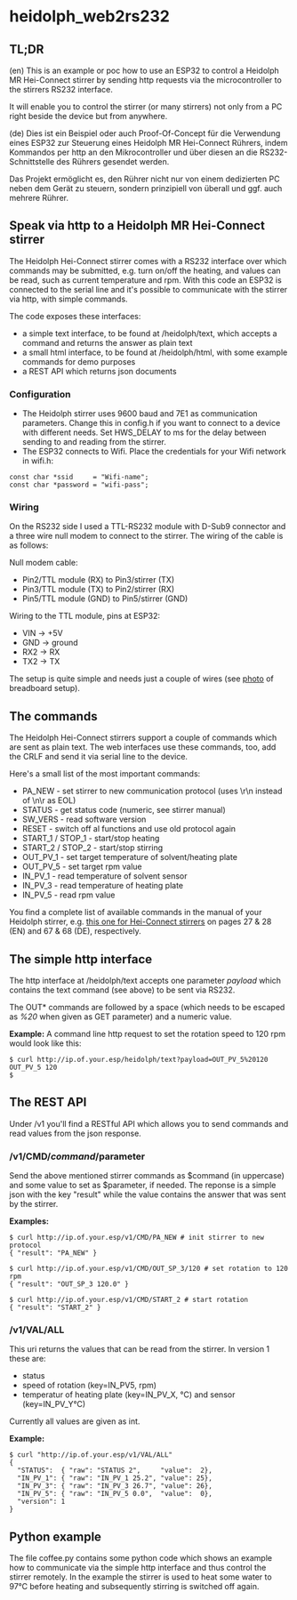 # heidolph_web2rs232

## TL;DR
(en) This is an example or poc how to use an ESP32 to control a Heidolph MR Hei-Connect
stirrer by sending http requests via the microcontroller to the stirrers
RS232 interface.

It will enable you to control the stirrer (or many stirrers) not only from a
PC right beside the device but from anywhere. 

(de) Dies ist ein Beispiel oder auch Proof-Of-Concept für die Verwendung
eines ESP32 zur Steuerung eines
Heidolph MR Hei-Connect Rührers, indem Kommandos per http an den Mikrocontroller
und über diesen an die RS232-Schnittstelle des Rührers gesendet werden.

Das Projekt ermöglicht es, den Rührer nicht nur von einem dedizierten PC neben dem Gerät
zu steuern, sondern prinzipiell von überall und ggf. auch mehrere Rührer.


## Speak via http to a Heidolph MR Hei-Connect stirrer

The Heidolph Hei-Connect stirrer comes with a RS232 interface over which
commands may be submitted, e.g. turn on/off the heating, and values can be
read, such as current temperature and rpm. With this code an ESP32 is
connected to the serial line and it's possible to communicate with the
stirrer via http, with simple commands.

The code exposes these interfaces:
* a simple text interface, to be found at /heidolph/text, which accepts a command and returns the answer as plain text
* a small  html interface, to be found at /heidolph/html, with some example commands for demo purposes
* a REST API which returns json documents

### Configuration
* The Heidolph stirrer uses 9600 baud and 7E1 as communication parameters. Change this
  in config.h if you want to connect to a device with different needs. Set HWS_DELAY
  to ms for the delay between sending to and reading from the stirrer.
* The ESP32 connects to Wifi. Place the credentials for your Wifi network in wifi.h:
```
const char *ssid     = "Wifi-name";
const char *password = "wifi-pass";
```

### Wiring
On the RS232 side I used a TTL-RS232 module with D-Sub9 connector and a three wire null modem to connect to the
stirrer. The wiring of the cable is as follows:

Null modem cable:
* Pin2/TTL module (RX)  to Pin3/stirrer (TX)
* Pin3/TTL module (TX)  to Pin2/stirrer (RX)
* Pin5/TTL module (GND) to Pin5/stirrer (GND)

Wiring to the TTL module, pins at ESP32:
* VIN -> +5V
* GND -> ground
* RX2 -> RX
* TX2 -> TX

The setup is quite simple and needs just a couple of wires (see [photo](https://raw.githubusercontent.com/berndkuennen/heidolph_web2rs232/master/img/breadboard-setup.jpg "breadboard setup")
of breadboard setup).


## The commands
The Heidolph Hei-Connect stirrers support a couple of commands which are
sent as plain text. The web interfaces use these commands, too, add the
CRLF and send it via serial line to the device.

Here's a small list of the most important commands:
* PA_NEW - set stirrer to new communication protocol (uses \r\n instead of \n\r as EOL)
* STATUS - get status code (numeric, see stirrer manual)
* SW_VERS - read software version
* RESET - switch off al functions and use old protocol again
* START_1 / STOP_1 - start/stop heating
* START_2 / STOP_2 - start/stop stirring
* OUT_PV_1 - set target temperature of solvent/heating plate
* OUT_PV_5 - set target rpm value
* IN_PV_1 - read temperature of solvent sensor
* IN_PV_3 - read temperature of heating plate
* IN_PV_5 - read rpm value 

You find a complete list of available commands in the manual of your Heidolph
stirrer, e.g. [this one for Hei-Connect stirrers](https://heidolph-instruments.com/documents/operation%20manuals/magnetic%20stirrer/Operation-Manual-Magnetic%20Stirrer-Hei-Standard-Tec-Connect.pdf)
on pages 27 & 28 (EN) and 67 & 68 (DE), respectively.


## The simple http interface
The http interface at /heidolph/text accepts one parameter _payload_
which contains the text command (see above) to be sent via RS232.

The OUT* commands are followed by a space (which needs to be escaped as
*%20* when given as GET parameter) and a numeric value.

**Example:** A command line http request to set the rotation speed to 120 rpm would look like this:

```
$ curl http://ip.of.your.esp/heidolph/text?payload=OUT_PV_5%20120
OUT_PV_5 120
$
```

## The REST API
Under /v1 you'll find a RESTful API which allows you to send commands and
read values from the json response.

### /v1/CMD/$command/$parameter
Send the above mentioned stirrer commands as $command (in uppercase) and
some value to set as $parameter, if needed. The reponse is a simple json with the
key "result" while the value contains the answer that was sent by the stirrer.

**Examples:**
```
$ curl http://ip.of.your.esp/v1/CMD/PA_NEW # init stirrer to new protocol
{ "result": "PA_NEW" }

$ curl http://ip.of.your.esp/v1/CMD/OUT_SP_3/120 # set rotation to 120 rpm
{ "result": "OUT_SP_3 120.0" }

$ curl http://ip.of.your.esp/v1/CMD/START_2 # start rotation
{ "result": "START_2" }
```

### /v1/VAL/ALL
This uri returns the values that can be read from the stirrer. In version 1
these are:
* status
* speed of rotation (key=IN_PV5, rpm)
* temperatur of heating plate (key=IN_PV_X, °C) and sensor (key=IN_PV_Y°C)

Currently all values are given as int.

**Example:**
```
$ curl "http://ip.of.your.esp/v1/VAL/ALL"
{
  "STATUS":  { "raw": "STATUS 2",     "value":  2},
  "IN_PV_1": { "raw": "IN_PV_1 25.2", "value": 25},
  "IN_PV_3": { "raw": "IN_PV_3 26.7", "value": 26},
  "IN_PV_5": { "raw": "IN_PV_5 0.0",  "value":  0},
  "version": 1
}
```


## Python example
The file coffee.py contains some python code which shows an example how to
communicate via the simple http interface  and thus control the
stirrer remotely. In the example the stirrer is used to heat some water
to 97°C before heating and subsequently stirring is switched off again.



